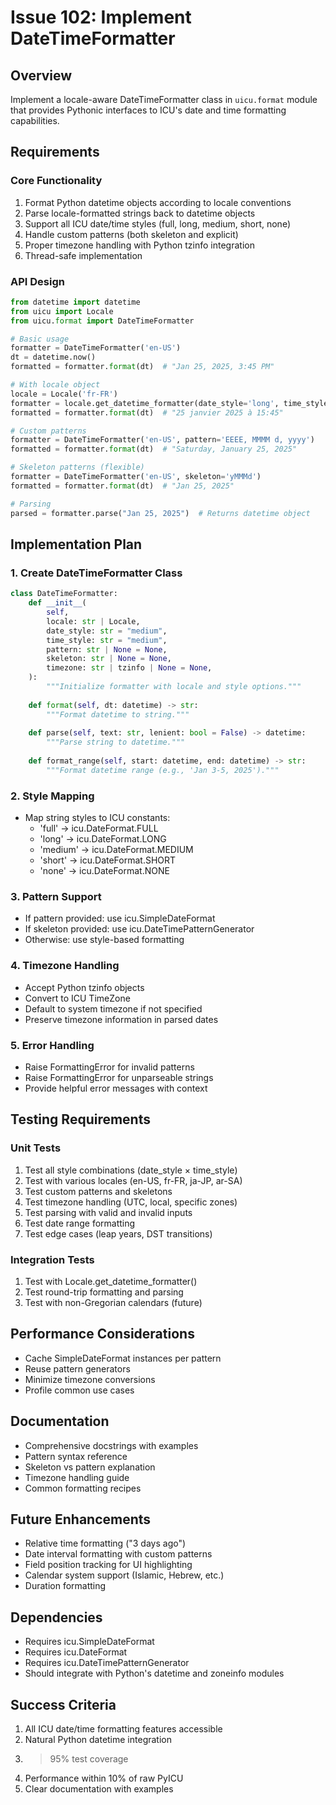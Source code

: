 # Issue 102: Implement DateTimeFormatter

## Overview
Implement a locale-aware DateTimeFormatter class in `uicu.format` module that provides Pythonic interfaces to ICU's date and time formatting capabilities.

## Requirements

### Core Functionality
1. Format Python datetime objects according to locale conventions
2. Parse locale-formatted strings back to datetime objects
3. Support all ICU date/time styles (full, long, medium, short, none)
4. Handle custom patterns (both skeleton and explicit)
5. Proper timezone handling with Python tzinfo integration
6. Thread-safe implementation

### API Design

```python
from datetime import datetime
from uicu import Locale
from uicu.format import DateTimeFormatter

# Basic usage
formatter = DateTimeFormatter('en-US')
dt = datetime.now()
formatted = formatter.format(dt)  # "Jan 25, 2025, 3:45 PM"

# With locale object
locale = Locale('fr-FR')
formatter = locale.get_datetime_formatter(date_style='long', time_style='short')
formatted = formatter.format(dt)  # "25 janvier 2025 à 15:45"

# Custom patterns
formatter = DateTimeFormatter('en-US', pattern='EEEE, MMMM d, yyyy')
formatted = formatter.format(dt)  # "Saturday, January 25, 2025"

# Skeleton patterns (flexible)
formatter = DateTimeFormatter('en-US', skeleton='yMMMd')
formatted = formatter.format(dt)  # "Jan 25, 2025"

# Parsing
parsed = formatter.parse("Jan 25, 2025")  # Returns datetime object
```

## Implementation Plan

### 1. Create DateTimeFormatter Class
```python
class DateTimeFormatter:
    def __init__(
        self,
        locale: str | Locale,
        date_style: str = "medium",
        time_style: str = "medium",
        pattern: str | None = None,
        skeleton: str | None = None,
        timezone: str | tzinfo | None = None,
    ):
        """Initialize formatter with locale and style options."""
        
    def format(self, dt: datetime) -> str:
        """Format datetime to string."""
        
    def parse(self, text: str, lenient: bool = False) -> datetime:
        """Parse string to datetime."""
        
    def format_range(self, start: datetime, end: datetime) -> str:
        """Format datetime range (e.g., 'Jan 3-5, 2025')."""
```

### 2. Style Mapping
- Map string styles to ICU constants:
  - 'full' → icu.DateFormat.FULL
  - 'long' → icu.DateFormat.LONG
  - 'medium' → icu.DateFormat.MEDIUM
  - 'short' → icu.DateFormat.SHORT
  - 'none' → icu.DateFormat.NONE

### 3. Pattern Support
- If pattern provided: use icu.SimpleDateFormat
- If skeleton provided: use icu.DateTimePatternGenerator
- Otherwise: use style-based formatting

### 4. Timezone Handling
- Accept Python tzinfo objects
- Convert to ICU TimeZone
- Default to system timezone if not specified
- Preserve timezone information in parsed dates

### 5. Error Handling
- Raise FormattingError for invalid patterns
- Raise FormattingError for unparseable strings
- Provide helpful error messages with context

## Testing Requirements

### Unit Tests
1. Test all style combinations (date_style × time_style)
2. Test with various locales (en-US, fr-FR, ja-JP, ar-SA)
3. Test custom patterns and skeletons
4. Test timezone handling (UTC, local, specific zones)
5. Test parsing with valid and invalid inputs
6. Test date range formatting
7. Test edge cases (leap years, DST transitions)

### Integration Tests
1. Test with Locale.get_datetime_formatter()
2. Test round-trip formatting and parsing
3. Test with non-Gregorian calendars (future)

## Performance Considerations
- Cache SimpleDateFormat instances per pattern
- Reuse pattern generators
- Minimize timezone conversions
- Profile common use cases

## Documentation
- Comprehensive docstrings with examples
- Pattern syntax reference
- Skeleton vs pattern explanation
- Timezone handling guide
- Common formatting recipes

## Future Enhancements
- Relative time formatting ("3 days ago")
- Date interval formatting with custom patterns
- Field position tracking for UI highlighting
- Calendar system support (Islamic, Hebrew, etc.)
- Duration formatting

## Dependencies
- Requires icu.SimpleDateFormat
- Requires icu.DateFormat
- Requires icu.DateTimePatternGenerator
- Should integrate with Python's datetime and zoneinfo modules

## Success Criteria
1. All ICU date/time formatting features accessible
2. Natural Python datetime integration
3. >95% test coverage
4. Performance within 10% of raw PyICU
5. Clear documentation with examples